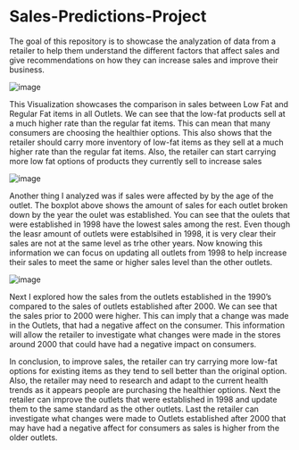 # Sales-Predictions-Project
The goal of this repository is to showcase the analyzation of data from a retailer to help them understand the different factors that affect sales and give recommendations on how they can increase sales and improve their business.

 ![image](https://user-images.githubusercontent.com/89368190/136728706-bcdf43f5-d762-49c8-864e-e0ae2e65ae62.png)

This Visualization showcases the comparison in sales between Low Fat and Regular Fat items in all Outlets. We can see that the low-fat products sell at a much higher rate than the regular fat items. This can mean that many consumers are choosing the healthier options. This also shows that the retailer should carry more inventory of low-fat items as they sell at a much higher rate than the regular fat items. Also, the retailer can start carrying more low fat options of products they currently sell to increase sales 

 ![image](https://user-images.githubusercontent.com/89368190/136728714-2a398be5-57f9-4446-b227-a7f3d6067066.png)

Another thing I analyzed was if sales were affected by by the age of the outlet. The boxplot above shows the amount of sales for each outlet broken down by the year the oulet was established. You can see that the oulets that were established in 1998 have the lowest sales among the rest. Even though the leasr amount of outlets were establsihed in 1998, it is very clear their sales are not at the same level as trhe other years. Now knowing this information we can focus on updating all outlets from 1998 to help increase their sales to meet the same or higher sales level  than the other outlets.

![image](https://user-images.githubusercontent.com/89368190/136728724-6d621329-f08f-4f53-8108-b648b50f1791.png)

Next I explored how the sales from the outlets established in the 1990’s compared to the sales of outlets established after 2000. We can see that the sales prior to 2000 were higher. This can imply that a change was made in the Outlets, that had a negative affect on the consumer. This information will allow the retailer to investigate what changes were made in the stores around 2000 that could have had a negative impact on consumers.

In conclusion, to improve sales, the retailer can try carrying more low-fat options for existing items as they tend to sell better than the original option. Also, the retailer may need to research and adapt to the current health trends as it appears people are purchasing the healthier options. Next the retailer can improve the outlets that were established in 1998 and update them to the same standard as the other outlets. Last the retailer can investigate what changes were made to Outlets established after 2000 that may have had a negative affect for consumers as sales is higher from the older outlets. 
